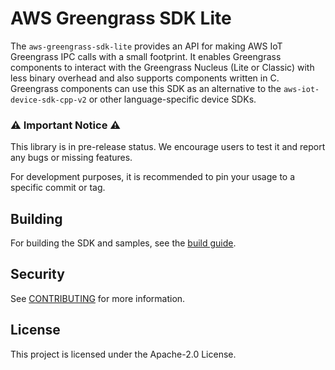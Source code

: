 # AWS Greengrass SDK Lite

The `aws-greengrass-sdk-lite` provides an API for making AWS IoT Greengrass IPC
calls with a small footprint. It enables Greengrass components to interact with
the Greengrass Nucleus (Lite or Classic) with less binary overhead and also
supports components written in C. Greengrass components can use this SDK as an
alternative to the `aws-iot-device-sdk-cpp-v2` or other language-specific device
SDKs.

### ⚠️ Important Notice ⚠️

This library is in pre-release status. We encourage users to test it and report
any bugs or missing features.

For development purposes, it is recommended to pin your usage to a specific
commit or tag.

## Building

For building the SDK and samples, see the [build guide](docs/BUILD.md).

## Security

See [CONTRIBUTING](docs/CONTRIBUTING.md#security-issue-notifications) for more
information.

## License

This project is licensed under the Apache-2.0 License.
